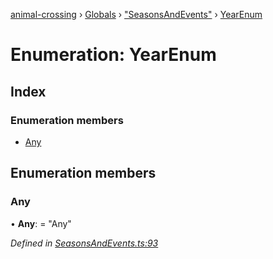 [animal-crossing](../README.md) › [Globals](../globals.md) › ["SeasonsAndEvents"](../modules/_seasonsandevents_.md) › [YearEnum](_seasonsandevents_.yearenum.md)

# Enumeration: YearEnum

## Index

### Enumeration members

* [Any](_seasonsandevents_.yearenum.md#any)

## Enumeration members

###  Any

• **Any**: = "Any"

*Defined in [SeasonsAndEvents.ts:93](https://github.com/Norviah/animal-crossing/blob/ba83c61/module/types/SeasonsAndEvents.ts#L93)*
